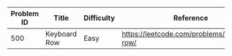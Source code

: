 | Problem ID | Title | Difficulty | Reference
| --- | --- | --- | ---
| 500 | Keyboard Row | Easy | https://leetcode.com/problems/keyboard-row/

